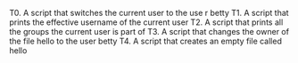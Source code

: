 T0. A script that switches the current user to the use
r betty
T1. A script that prints the effective username of the
 current user
T2. A script that prints all the groups the current user is part of
T3. A script that changes the owner of the file hello to the user betty
T4. A script that creates an empty file called hello
